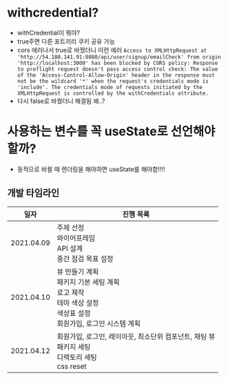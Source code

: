 # withcredential?

- withCredential이 뭐야?
- true주면 다른 포트끼리 쿠키 공유 가능
- cors 에러나서 true로 바꿨더니 이런 에러
  `Access to XMLHttpRequest at 'http://54.180.141.91:8080/api/user/signup/emailCheck' from origin 'http://localhost:3000' has been blocked by CORS policy: Response to preflight request doesn't pass access control check: The value of the 'Access-Control-Allow-Origin' header in the response must not be the wildcard '*' when the request's credentials mode is 'include'. The credentials mode of requests initiated by the XMLHttpRequest is controlled by the withCredentials attribute.`
- 다시 false로 바꿨더니 해결됨 왜..?

# 사용하는 변수를 꼭 useState로 선언해야할까?

- 동적으로 바뀔 때 렌더링을 해야하면 useState를 해야함!!!!

## 개발 타임라인

| 일자       | 진행 목록                                                                                                                       |
| ---------- | ------------------------------------------------------------------------------------------------------------------------------- |
| 2021.04.09 | 주제 선정<br />와이어프레임<br />API 설계<br />중간 점검 목표 설정                                                              |
| 2021.04.10 | 뷰 만들기 계획<br />패키지 기본 세팅 계획<br />로고 제작<br />테마 색상 설정<br />색상표 설정<br />회원가입, 로그인 시스템 계획 |
| 2021.04.12 | 회원가입, 로그인, 레이아웃, 최소단위 컴포넌트, 채팅 뷰<br />패키지 세팅<br />디렉토리 세팅<br />css reset                       |

